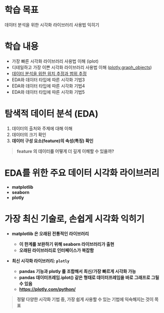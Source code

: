 # 학습 목표
데이터 분석을 위한 시각화 라이브러리 사용법 익히기

# 학습 내용
- 가장 빠른 시각화 라이브러리 사용법 이해 (iplot)
- 디테일하고 가장 이쁜 시각화 라이브러리 사용법 이해 ([plotly.graph_objects](https://github.com/kimayeon-hub/Python_for_AI/blob/master/Data%20Analysis/Using%20the%20Visualization%20Library/plotly.graph_objects.ipynb))
- [데이터 분석을 위한 위치 추정과 범위 추정](https://github.com/kimayeon-hub/Python_for_AI/blob/master/Data%20Analysis/Using%20the%20Visualization%20Library/location%20and%20range%20estimate.ipynb)
- EDA와 데이터 타입에 따른 시각화 기법3
- EDA와 데이터 타입에 따른 시각화 기법4
- EDA와 데이터 타입에 따른 시각화 기법5

# 탐색적 데이터 분석 (EDA)
1. 데이터의 출처와 주제에 대해 이해 <br>
2. 데이터의 크기 확인 <br>
3. <b>데이터 구성 요소(feature)의 속성(특징) 확인<b>

> feature 의 데이터를 어떻게 더 깊게 이해할 수 있을까?   

# EDA를 위한 주요 데이터 시각화 라이브러리
- matplotlib
- seaborn
- plotly

# 가장 최신 기술로, 손쉽게 시각화 익히기
- matplotlib 은 오래된 전통적인 라이브러리
  - 이 한계를 보완하기 위해 seaborn 라이브러리가 출현
  - 오래된 라이브러리로 인터페이스가 복잡함

- 최신 시각화 라이브러리: `plotly`
  - pandas 기능과 plotly 를 조합해서 최신/가장 빠르게 시각화 가능
  - pandas 데이터프레임.iplot() 같은 형태로 데이터프레임을 바로 그래프로 그릴 수 있음
  - https://plotly.com/python/

> 정말 다양한 시각화 기법 중, 가장 쉽게 사용할 수 있는 기법에 익숙해지는 것이 목표
  
  


